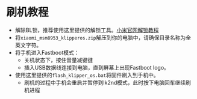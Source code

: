 # 刷机教程

- 解除BL锁，推荐使用这里提供的解锁工具。[小米官网解锁教程](https://www.miui.com/unlock/index.html)
- 将`xiaomi_msm8953_klipperos.zip`解压到你的电脑中，请确保目录名称为全英文字符。
- 将手机进入Fastboot模式：
    - 关机状态下，按住音量减键键
    - 插入USB数据线连接到电脑，直到屏幕上出现Fastboot logo。
- 使用这里提供的`flash_klipper_os.bat`将固件刷入到手机中。
    - 刷机的过程中手机会重启并暂停到lk2nd模式，此时按下电脑回车继续刷机进程